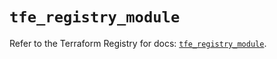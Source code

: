 # `tfe_registry_module`

Refer to the Terraform Registry for docs: [`tfe_registry_module`](https://registry.terraform.io/providers/hashicorp/tfe/0.68.1/docs/resources/registry_module).
